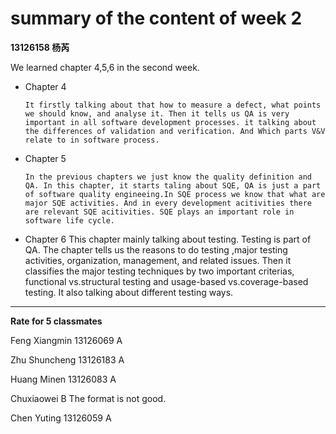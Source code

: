 # summary of the content of week 2 #

**13126158 杨芮**

We learned chapter 4,5,6 in the second week.

- Chapter 4


      It firstly talking about that how to measure a defect, what points we should know, and analyse it. Then it tells us QA is very important in all software development processes. it talking about the differences of validation and verification. And Which parts V&V relate to in software process.


- Chapter 5

      In the previous chapters we just know the quality definition and QA. In this chapter, it starts taling about SQE, QA is just a part of software quality engineeing.In SQE process we know that what are major SQE activities. And in every development acitivities there are relevant SQE acitivities. SQE plays an important role in software life cycle.


- Chapter 6
       This chapter mainly talking about testing. Testing is part of QA. The chapter tells us the reasons to do testing ,major testing activities, organization, management, and related issues. Then it classifies the major testing techniques by two important criterias, functional vs.structural testing and usage-based vs.coverage-based testing. It also talking about different testing ways.

----------

**Rate for 5 classmates**

Feng Xiangmin 13126069 A

Zhu Shuncheng 13126183 A

Huang Minen   13126083 A

Chuxiaowei  B  The format is not good.

Chen Yuting 13126059   A



